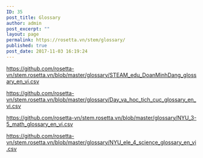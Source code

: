 ```yaml
---
ID: 35
post_title: Glossary
author: admin
post_excerpt: ""
layout: page
permalink: https://rosetta.vn/stem/glossary/
published: true
post_date: 2017-11-03 16:19:24
---
```

<a href="https://github.com/rosetta-vn/stem.rosetta.vn/blob/master/glossary/STEAM_edu_DoanMinhDang_glossary_en_vi.csv">https://github.com/rosetta-vn/stem.rosetta.vn/blob/master/glossary/STEAM_edu_DoanMinhDang_glossary_en_vi.csv</a>

<a href="https://github.com/rosetta-vn/stem.rosetta.vn/blob/master/glossary/Day_va_hoc_tich_cuc_glossary_en_vi.csv">https://github.com/rosetta-vn/stem.rosetta.vn/blob/master/glossary/Day_va_hoc_tich_cuc_glossary_en_vi.csv</a>

<a href="https://github.com/rosetta-vn/stem.rosetta.vn/blob/master/glossary/NYU_3-5_math_glossary_en_vi.csv">https://github.com/rosetta-vn/stem.rosetta.vn/blob/master/glossary/NYU_3-5_math_glossary_en_vi.csv</a>

<a href="https://github.com/rosetta-vn/stem.rosetta.vn/blob/master/glossary/NYU_ele_4_science_glossary_en_vi.csv">https://github.com/rosetta-vn/stem.rosetta.vn/blob/master/glossary/NYU_ele_4_science_glossary_en_vi.csv</a>